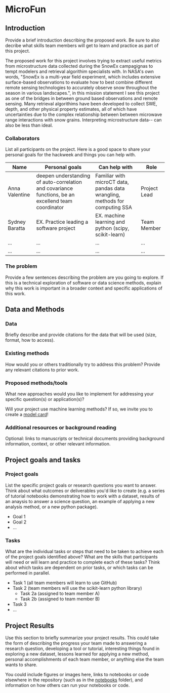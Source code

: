 # MicroFun

## Introduction

Provide a brief introduction describing the proposed work. Be sure to also decribe what skills team members will get to learn and practice as part of this project.

The proposed work for this project involves trying to extract useful metrics from microstructure data collected during the SnowEx campagignas to tempt modelers and retrieval algorithim specialists with. In NASA's own words, "SnowEx is a multi-year field experiment, which includes extensive surface-based observations to evaluate how to best combine different remote sensing technologies to accurately observe snow throughout the season in various landscapes.", in this mission statement I see this project as one of the bridges in between ground based observations and remote sensing. Many retrieval algorithims have been developed to collect SWE, depth, and other physical property estimates, all of which have uncertainties due to the complex relationship between between microwave range interactions with snow grains. Interpreting microstructure data-- can also be less than ideal. 
### Collaborators

List all participants on the project. Here is a good space to share your personal goals for the hackweek and things you can help with.

| Name | Personal goals | Can help with | Role |
| ------------- | ------------- | ------------- | ------------- |
|Anna Valentine | deepen understanding of auto-correlation and covariance functions, be an excellend team coordinator | Familiar with microCT data, pandas data wrangling, methods for computing SSA | Project Lead |
| Sydney Baratta| EX. Practice leading a software project | EX. machine learning and python (scipy, scikit-learn) | Team Member |
| ... | ... | ... | ... |
| ... | ... | ... | ... |

### The problem

Provide a few sentences describing the problem are you going to explore. If this is a technical exploration of software or data science methods, explain why this work is important in a broader context and specific applications of this work.

## Data and Methods

### Data

Briefly describe and provide citations for the data that will be used (size, format, how to access).

### Existing methods

How would you or others traditionally try to address this problem? Provide any relevant citations to prior work.

### Proposed methods/tools

What new approaches would you like to implement for addressing your specific question(s) or application(s)?

Will your project use machine learning methods? If so, we invite you to create a [model card](model-card.md)!

### Additional resources or background reading

Optional: links to manuscripts or technical documents providing background information, context, or other relevant information.

## Project goals and tasks

### Project goals

List the specific project goals or research questions you want to answer. Think about what outcomes or deliverables you'd like to create (e.g. a series of tutorial notebooks demonstrating how to work with a dataset, results of an anaysis to answer a science question, an example of applying a new analysis method, or a new python package).

* Goal 1
* Goal 2
* ...

### Tasks

What are the individual tasks or steps that need to be taken to achieve each of the project goals identified above? What are the skills that participants will need or will learn and practice to complete each of these tasks? Think about which tasks are dependent on prior tasks, or which tasks can be performed in parallel.

* Task 1 (all team members will learn to use GitHub)
* Task 2 (team members will use the scikit-learn python library)
  * Task 2a (assigned to team member A)
  * Task 2b (assigned to team member B)
* Task 3
* ...

## Project Results

Use this section to briefly summarize your project results. This could take the form of describing the progress your team made to answering a research question, developing a tool or tutorial, interesting things found in exploring a new dataset, lessons learned for applying a new method, personal accomplishments of each team member, or anything else the team wants to share.

You could include figures or images here, links to notebooks or code elsewhere in the repository (such as in the [notebooks](notebooks/) folder), and information on how others can run your notebooks or code.
